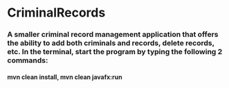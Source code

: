 # CriminalRecords
### A smaller criminal record management application that offers the ability to add both criminals and records, delete records, etc. In the terminal, start the program by typing the following 2 commands:
#### mvn clean install, mvn clean javafx:run